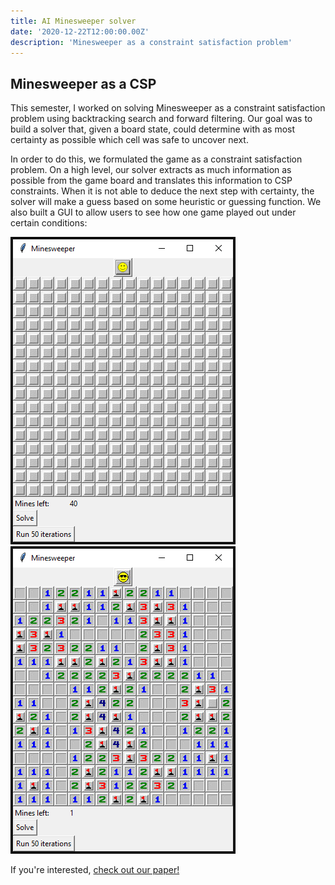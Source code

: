 ```yaml
---
title: AI Minesweeper solver
date: '2020-12-22T12:00:00.00Z'
description: 'Minesweeper as a constraint satisfaction problem'
---
```


## Minesweeper as a CSP
This semester, I worked on solving Minesweeper as a constraint satisfaction problem using backtracking search and forward filtering. Our goal was to build a solver that, given a board state, could determine with as most certainty as possible which cell was safe to uncover next.

In order to do this, we formulated the game as a constraint satisfaction problem. On a high level, our solver extracts as much information as possible from the game board and translates this information to CSP constraints. When it is not able to deduce the next step with certainty, the solver will make a guess based on some heuristic or guessing function. We also built a GUI to allow users to see how one game played out under certain conditions:

![before](./Before.png) ![after](./After.png)

If you're interested, [check out our paper!](https://drive.google.com/file/d/1VZQQYrsY-Yy0OETwpoxM6aMDG7H2g3Cd/view?usp=sharing)
